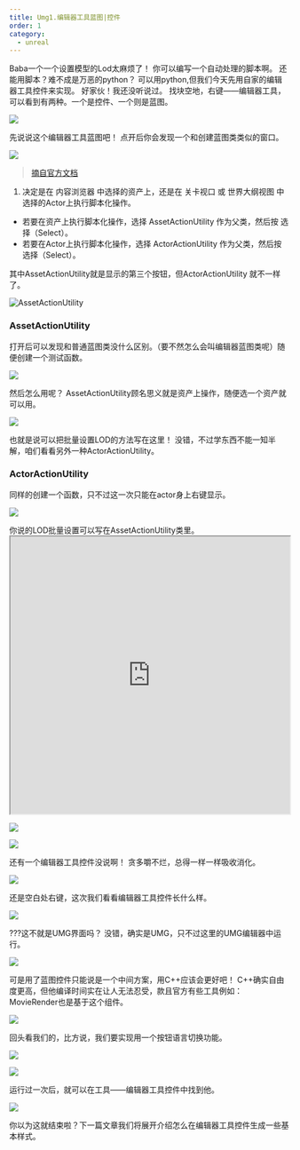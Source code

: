 ```yaml
---
title: Umg1.编辑器工具蓝图|控件
order: 1
category:
  - unreal
---
```


<ChatMessage avatar="../../../assets/emoji/hx.png" :avatarWidth="40">
Baba一个一个设置模型的Lod太麻烦了！
</ChatMessage>

<ChatMessage avatar="../../../assets/emoji/bqb (1).png" :avatarWidth="40" alignLeft>
你可以编写一个自动处理的脚本啊。
</ChatMessage>

<ChatMessage avatar="../../../assets/emoji/kclr.png" :avatarWidth="40">
还能用脚本？难不成是万恶的python？
</ChatMessage>

<ChatMessage avatar="../../../assets/emoji/bqb (2).png" :avatarWidth="40" alignLeft>
可以用python,但我们今天先用自家的编辑器工具控件来实现。
</ChatMessage>

<ChatMessage avatar="../../../assets/emoji/bqb (5).png" :avatarWidth="40">
好家伙！我还没听说过。
</ChatMessage>

<ChatMessage avatar="../../../assets/emoji/bqb (1).png" :avatarWidth="40" alignLeft>
找块空地，右键——编辑器工具，可以看到有两种。一个是控件、一个则是蓝图。
</ChatMessage>

![](..%2F..%2Fassets%2Fbputility.png)

<ChatMessage avatar="../../../assets/emoji/hx.png" :avatarWidth="40">
先说说这个编辑器工具蓝图吧！
</ChatMessage>

<ChatMessage avatar="../../../assets/emoji/bqb (3).png" :avatarWidth="40" alignLeft>
点开后你会发现一个和创建蓝图类类似的窗口。
</ChatMessage>

![](..%2F..%2Fassets%2FChooseParentClassEUBP.jpg)

>[摘自官方文档](https://docs.unrealengine.com/5.1/zh-CN/scripted-actions-in-unreal-engine/)

1. 决定是在 内容浏览器 中选择的资产上，还是在 关卡视口 或 世界大纲视图 中选择的Actor上执行脚本化操作。
* 若要在资产上执行脚本化操作，选择 AssetActionUtility 作为父类，然后按 选择（Select）。
* 若要在Actor上执行脚本化操作，选择 ActorActionUtility 作为父类，然后按 选择（Select）。

<ChatMessage avatar="../../../assets/emoji/bqb (1).png" :avatarWidth="40" alignLeft>
其中AssetActionUtility就是显示的第三个按钮，但ActorActionUtility 就不一样了。
</ChatMessage>

![AssetActionUtility](..%2F..%2Fassets%2Fasset.png)

### AssetActionUtility

<ChatMessage avatar="../../../assets/emoji/bqb (1).png" :avatarWidth="40" alignLeft>
打开后可以发现和普通蓝图类没什么区别。（要不然怎么会叫编辑器蓝图类呢）随便创建一个测试函数。
</ChatMessage>

![](..%2F..%2Fassets%2FASSETACTIONTEST.png)

<ChatMessage avatar="../../../assets/emoji/hx.png" :avatarWidth="40">
然后怎么用呢？
</ChatMessage>

<ChatMessage avatar="../../../assets/emoji/bqb (1).png" :avatarWidth="40" alignLeft>
AssetActionUtility顾名思义就是资产上操作，随便选一个资产就可以用。
</ChatMessage>

![](..%2F..%2Fassets%2Fmainassetactionbv.png)

<ChatMessage avatar="../../../assets/emoji/hx.png" :avatarWidth="40">
也就是说可以把批量设置LOD的方法写在这里！
</ChatMessage>

<ChatMessage avatar="../../../assets/emoji/bqb (1).png" :avatarWidth="40" alignLeft>
没错，不过学东西不能一知半解，咱们看看另外一种ActorActionUtility。
</ChatMessage>

### ActorActionUtility

<ChatMessage avatar="../../../assets/emoji/bqb (1).png" :avatarWidth="40" alignLeft>
同样的创建一个函数，只不过这一次只能在actor身上右键显示。
</ChatMessage>

![](..%2F..%2Fassets%2Factoractiontest.jpg)

<ChatMessage avatar="../../../assets/emoji/bqb (1).png" :avatarWidth="40" alignLeft>
你说的LOD批量设置可以写在AssetActionUtility类里。
</ChatMessage>

<iframe src="https://blueprintue.com/render/f_aztmw4/" width="100%" height="500" scrolling="no" allowfullscreen></iframe>

![](..%2F..%2Fassets%2Flodautoset.png)

![](..%2F..%2Fassets%2Flodwindow.png)


<ChatMessage avatar="../../../assets/emoji/hx.png" :avatarWidth="40">
还有一个编辑器工具控件没说啊！
</ChatMessage>

<ChatMessage avatar="../../../assets/emoji/bqb (1).png" :avatarWidth="40" alignLeft>
贪多嚼不烂，总得一样一样吸收消化。
</ChatMessage>

![](..%2F..%2Fassets%2Feditortool.jpg)

<ChatMessage avatar="../../../assets/emoji/bqb (2).png" :avatarWidth="40" alignLeft>
还是空白处右键，这次我们看看编辑器工具控件长什么样。
</ChatMessage>

![](..%2F..%2Fassets%2Fneweditorutility.png)

<ChatMessage avatar="../../../assets/emoji/hh.png" :avatarWidth="40">
???这不就是UMG界面吗？
</ChatMessage>

<ChatMessage avatar="../../../assets/emoji/bqb (2).png" :avatarWidth="40" alignLeft>
没错，确实是UMG，只不过这里的UMG编辑器中运行。
</ChatMessage>

![](..%2F..%2Fassets%2Fslate001.png)

<ChatMessage avatar="../../../assets/emoji/hx.png" :avatarWidth="40">
可是用了蓝图控件只能说是一个中间方案，用C++应该会更好吧！
</ChatMessage>

<ChatMessage avatar="../../../assets/emoji/bqb (6).png" :avatarWidth="40" alignLeft>
C++确实自由度更高，但他编译时间实在让人无法忍受，款且官方有些工具例如：MovieRender也是基于这个组件。
</ChatMessage>

![](..%2F..%2Fassets%2FUMGGF.jpg)

<ChatMessage avatar="../../../assets/emoji/bqb (2).png" :avatarWidth="40" alignLeft>
回头看我们的，比方说，我们要实现用一个按钮语言切换功能。
</ChatMessage>

![](..%2F..%2Fassets%2Fabutton.png)

![](..%2F..%2Fassets%2Fbuttontoch.png)

<ChatMessage avatar="../../../assets/emoji/bqb (2).png" :avatarWidth="40" alignLeft>
运行过一次后，就可以在工具——编辑器工具控件中找到他。
</ChatMessage>

![](..%2F..%2Fassets%2Fedito20231123190842.png)

<GifWithButton src="../../../assets/unrealgif/changelanguage.gif"/>

<ChatMessage avatar="../../../assets/emoji/bqb (2).png" :avatarWidth="40" alignLeft>
你以为这就结束啦？下一篇文章我们将展开介绍怎么在编辑器工具控件生成一些基本样式。
</ChatMessage>
